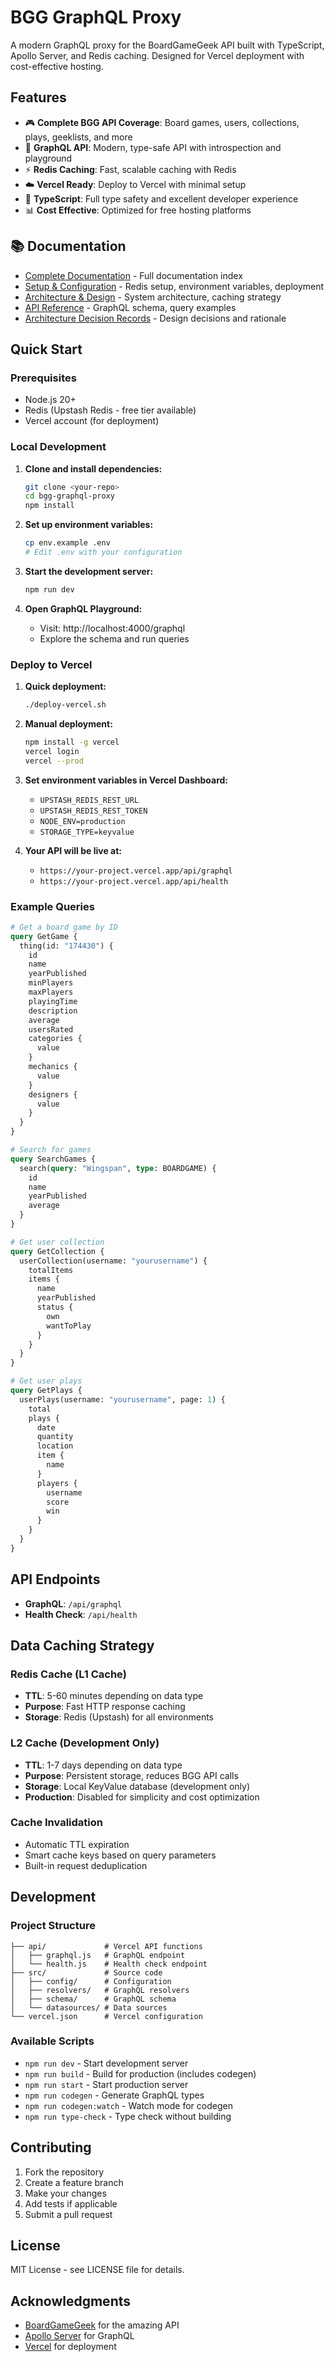# BGG GraphQL Proxy

A modern GraphQL proxy for the BoardGameGeek API built with TypeScript, Apollo Server, and Redis caching. Designed for Vercel deployment with cost-effective hosting.

## Features

- 🎮 **Complete BGG API Coverage**: Board games, users, collections, plays, geeklists, and more
- 🚀 **GraphQL API**: Modern, type-safe API with introspection and playground
- ⚡ **Redis Caching**: Fast, scalable caching with Redis
- ☁️ **Vercel Ready**: Deploy to Vercel with minimal setup
- 🔧 **TypeScript**: Full type safety and excellent developer experience
- 📊 **Cost Effective**: Optimized for free hosting platforms

## 📚 Documentation

- [Complete Documentation](docs/README.md) - Full documentation index
- [Setup & Configuration](docs/setup/) - Redis setup, environment variables, deployment
- [Architecture & Design](docs/architecture/) - System architecture, caching strategy
- [API Reference](docs/api/) - GraphQL schema, query examples
- [Architecture Decision Records](docs/adr/) - Design decisions and rationale

## Quick Start

### Prerequisites

- Node.js 20+
- Redis (Upstash Redis - free tier available)
- Vercel account (for deployment)

### Local Development

1. **Clone and install dependencies:**
   ```bash
   git clone <your-repo>
   cd bgg-graphql-proxy
   npm install
   ```

2. **Set up environment variables:**
   ```bash
   cp env.example .env
   # Edit .env with your configuration
   ```

3. **Start the development server:**
   ```bash
   npm run dev
   ```

4. **Open GraphQL Playground:**
   - Visit: http://localhost:4000/graphql
   - Explore the schema and run queries

### Deploy to Vercel

1. **Quick deployment:**
   ```bash
   ./deploy-vercel.sh
   ```

2. **Manual deployment:**
   ```bash
   npm install -g vercel
   vercel login
   vercel --prod
   ```

3. **Set environment variables in Vercel Dashboard:**
   - `UPSTASH_REDIS_REST_URL`
   - `UPSTASH_REDIS_REST_TOKEN`
   - `NODE_ENV=production`
   - `STORAGE_TYPE=keyvalue`

4. **Your API will be live at:**
   - `https://your-project.vercel.app/api/graphql`
   - `https://your-project.vercel.app/api/health`

### Example Queries

```graphql
# Get a board game by ID
query GetGame {
  thing(id: "174430") {
    id
    name
    yearPublished
    minPlayers
    maxPlayers
    playingTime
    description
    average
    usersRated
    categories {
      value
    }
    mechanics {
      value
    }
    designers {
      value
    }
  }
}

# Search for games
query SearchGames {
  search(query: "Wingspan", type: BOARDGAME) {
    id
    name
    yearPublished
    average
  }
}

# Get user collection
query GetCollection {
  userCollection(username: "yourusername") {
    totalItems
    items {
      name
      yearPublished
      status {
        own
        wantToPlay
      }
    }
  }
}

# Get user plays
query GetPlays {
  userPlays(username: "yourusername", page: 1) {
    total
    plays {
      date
      quantity
      location
      item {
        name
      }
      players {
        username
        score
        win
      }
    }
  }
}
```

## API Endpoints

- **GraphQL**: `/api/graphql`
- **Health Check**: `/api/health`

## Data Caching Strategy

### Redis Cache (L1 Cache)
- **TTL**: 5-60 minutes depending on data type
- **Purpose**: Fast HTTP response caching
- **Storage**: Redis (Upstash) for all environments

### L2 Cache (Development Only)
- **TTL**: 1-7 days depending on data type
- **Purpose**: Persistent storage, reduces BGG API calls
- **Storage**: Local KeyValue database (development only)
- **Production**: Disabled for simplicity and cost optimization

### Cache Invalidation
- Automatic TTL expiration
- Smart cache keys based on query parameters
- Built-in request deduplication

## Development

### Project Structure
```
├── api/             # Vercel API functions
│   ├── graphql.js   # GraphQL endpoint
│   └── health.js    # Health check endpoint
├── src/             # Source code
│   ├── config/      # Configuration
│   ├── resolvers/   # GraphQL resolvers
│   ├── schema/      # GraphQL schema
│   └── datasources/ # Data sources
└── vercel.json      # Vercel configuration
```

### Available Scripts
- `npm run dev` - Start development server
- `npm run build` - Build for production (includes codegen)
- `npm run start` - Start production server
- `npm run codegen` - Generate GraphQL types
- `npm run codegen:watch` - Watch mode for codegen
- `npm run type-check` - Type check without building

## Contributing

1. Fork the repository
2. Create a feature branch
3. Make your changes
4. Add tests if applicable
5. Submit a pull request

## License

MIT License - see LICENSE file for details.

## Acknowledgments

- [BoardGameGeek](https://boardgamegeek.com) for the amazing API
- [Apollo Server](https://www.apollographql.com/docs/apollo-server/) for GraphQL
- [Vercel](https://vercel.com) for deployment
